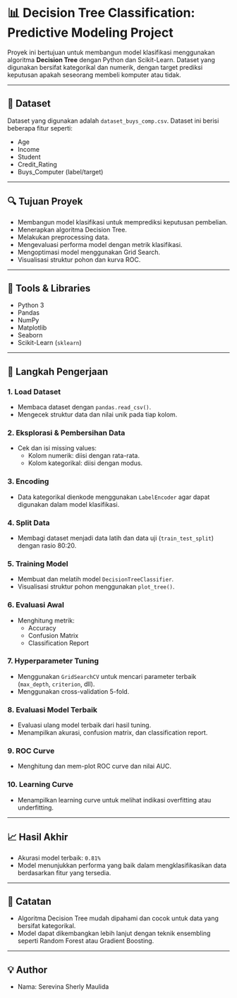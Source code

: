 # 📊 Decision Tree Classification: Predictive Modeling Project

Proyek ini bertujuan untuk membangun model klasifikasi menggunakan algoritma **Decision Tree** dengan Python dan Scikit-Learn. Dataset yang digunakan bersifat kategorikal dan numerik, dengan target prediksi keputusan apakah seseorang membeli komputer atau tidak.

---

## 📁 Dataset

Dataset yang digunakan adalah `dataset_buys_comp.csv`. Dataset ini berisi beberapa fitur seperti:

- Age
- Income
- Student
- Credit_Rating
- Buys_Computer (label/target)

---

## 🔍 Tujuan Proyek

- Membangun model klasifikasi untuk memprediksi keputusan pembelian.
- Menerapkan algoritma Decision Tree.
- Melakukan preprocessing data.
- Mengevaluasi performa model dengan metrik klasifikasi.
- Mengoptimasi model menggunakan Grid Search.
- Visualisasi struktur pohon dan kurva ROC.

---

## 🔧 Tools & Libraries

- Python 3
- Pandas
- NumPy
- Matplotlib
- Seaborn
- Scikit-Learn (`sklearn`)

---

## 🚀 Langkah Pengerjaan

### 1. Load Dataset
- Membaca dataset dengan `pandas.read_csv()`.
- Mengecek struktur data dan nilai unik pada tiap kolom.

### 2. Eksplorasi & Pembersihan Data
- Cek dan isi missing values:
  - Kolom numerik: diisi dengan rata-rata.
  - Kolom kategorikal: diisi dengan modus.

### 3. Encoding
- Data kategorikal dienkode menggunakan `LabelEncoder` agar dapat digunakan dalam model klasifikasi.

### 4. Split Data
- Membagi dataset menjadi data latih dan data uji (`train_test_split`) dengan rasio 80:20.

### 5. Training Model
- Membuat dan melatih model `DecisionTreeClassifier`.
- Visualisasi struktur pohon menggunakan `plot_tree()`.

### 6. Evaluasi Awal
- Menghitung metrik:
  - Accuracy
  - Confusion Matrix
  - Classification Report

### 7. Hyperparameter Tuning
- Menggunakan `GridSearchCV` untuk mencari parameter terbaik (`max_depth`, `criterion`, dll).
- Menggunakan cross-validation 5-fold.

### 8. Evaluasi Model Terbaik
- Evaluasi ulang model terbaik dari hasil tuning.
- Menampilkan akurasi, confusion matrix, dan classification report.

### 9. ROC Curve
- Menghitung dan mem-plot ROC curve dan nilai AUC.

### 10. Learning Curve
- Menampilkan learning curve untuk melihat indikasi overfitting atau underfitting.

---

## 📈 Hasil Akhir

- Akurasi model terbaik: `0.81%`
- Model menunjukkan performa yang baik dalam mengklasifikasikan data berdasarkan fitur yang tersedia.

---

## 📌 Catatan

- Algoritma Decision Tree mudah dipahami dan cocok untuk data yang bersifat kategorikal.
- Model dapat dikembangkan lebih lanjut dengan teknik ensembling seperti Random Forest atau Gradient Boosting.

---

## 💡 Author

- Nama: Serevina Sherly Maulida
